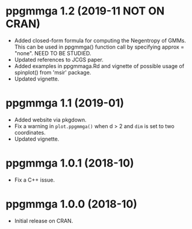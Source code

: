 # ppgmmga 1.2 (2019-11 NOT ON CRAN)

- Added closed-form formula for computing the Negentropy of GMMs. This can be used in ppgmmga() function call by specifying approx = "none". NEED TO BE STUDIED.
- Updated references to JCGS paper.
- Added examples in ppgmmaga.Rd and vignette of possible usage of spinplot() from 'msir' package.
- Updated vignette.

# ppgmmga 1.1 (2019-01)

- Added website via pkgdown.
- Fix a warning in `plot.ppgmmga()` when d > 2 and `dim` is set to two coordinates.
- Updated vignette.
  
# ppgmmga 1.0.1 (2018-10)

- Fix a C++ issue. 

# ppgmmga 1.0.0 (2018-10)

- Initial release on CRAN.
